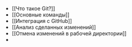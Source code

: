 - [[Что такое Git?]]
- [[Основные команды]]
- [[Интеграция с GitHub]]
- [[Анализ сделанных изменений]]
- [[Отмена изменений в рабочей директории]]
- 